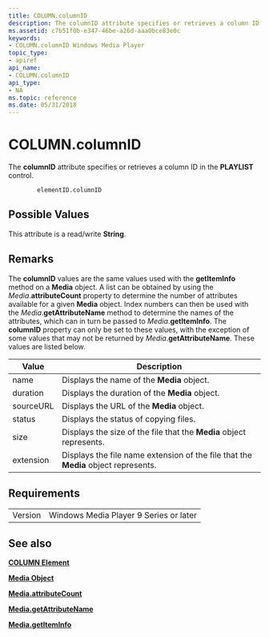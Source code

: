 ```yaml
---
title: COLUMN.columnID
description: The columnID attribute specifies or retrieves a column ID in the PLAYLIST control.
ms.assetid: c7b51f0b-e347-46be-a26d-aaa0bce83e0c
keywords:
- COLUMN.columnID Windows Media Player
topic_type:
- apiref
api_name:
- COLUMN.columnID
api_type:
- NA
ms.topic: reference
ms.date: 05/31/2018
---
```


# COLUMN.columnID

The **columnID** attribute specifies or retrieves a column ID in the **PLAYLIST** control.

``` syntax
        elementID.columnID
```

## Possible Values

This attribute is a read/write **String**.

## Remarks

The **columnID** values are the same values used with the **getItemInfo** method on a **Media** object. A list can be obtained by using the *Media*.**attributeCount** property to determine the number of attributes available for a given **Media** object. Index numbers can then be used with the *Media*.**getAttributeName** method to determine the names of the attributes, which can in turn be passed to *Media*.**getItemInfo**. The **columnID** property can only be set to these values, with the exception of some values that may not be returned by *Media*.**getAttributeName**. These values are listed below.



| Value     | Description                                                                        |
|-----------|------------------------------------------------------------------------------------|
| name      | Displays the name of the **Media** object.                                         |
| duration  | Displays the duration of the **Media** object.                                     |
| sourceURL | Displays the URL of the **Media** object.                                          |
| status    | Displays the status of copying files.                                              |
| size      | Displays the size of the file that the **Media** object represents.                |
| extension | Displays the file name extension of the file that the **Media** object represents. |



 

## Requirements



|                    |                                                   |
|--------------------|---------------------------------------------------|
| Version<br/> | Windows Media Player 9 Series or later<br/> |



## See also

<dl> <dt>

[**COLUMN Element**](column-element.md)
</dt> <dt>

[**Media Object**](media-object.md)
</dt> <dt>

[**Media.attributeCount**](media-attributecount.md)
</dt> <dt>

[**Media.getAttributeName**](media-getattributename.md)
</dt> <dt>

[**Media.getItemInfo**](media-getiteminfo.md)
</dt> </dl>

 

 





